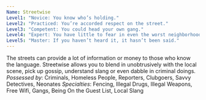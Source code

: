 ```yaml
---
Name: Streetwise
Level1: "Novice: You know who’s holding."
Level2: "Practiced: You’re accorded respect on the street."
Level3: "Competent: You could head your own gang."
Level4: "Expert: You have little to fear in even the worst neighborhoods."
Level5: "Master: If you haven’t heard it, it hasn’t been said."
---
```


The streets can provide a lot of information or money to those who know the language. Streetwise allows you to blend in unobtrusively with the local scene, pick up gossip, understand slang or even dabble in criminal doings.
_Possessed by_: Criminals, Homeless People, Reporters, Clubgoers, Savvy Detectives, Neonates
_Specialties_: Fencing, Illegal Drugs, Illegal Weapons, Free Wifi, Gangs, Being On the Guest List, Local Slang